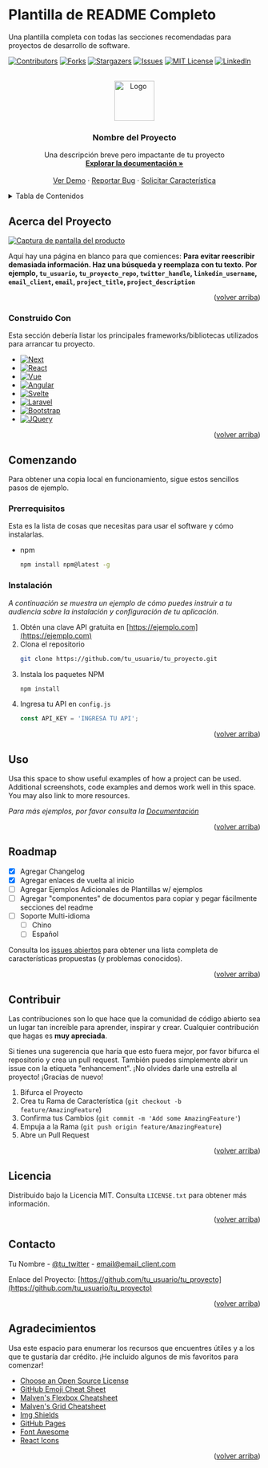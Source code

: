# Plantilla de README Completo

Una plantilla completa con todas las secciones recomendadas para proyectos de desarrollo de software.

<!-- PROJECT SHIELDS -->
[![Contributors][contributors-shield]][contributors-url]
[![Forks][forks-shield]][forks-url]
[![Stargazers][stars-shield]][stars-url]
[![Issues][issues-shield]][issues-url]
[![MIT License][license-shield]][license-url]
[![LinkedIn][linkedin-shield]][linkedin-url]

<!-- PROJECT LOGO -->
<br />
<div align="center">
  <a href="https://github.com/tu_usuario/tu_proyecto">
    <img src="images/logo.png" alt="Logo" width="80" height="80">
  </a>

  <h3 align="center">Nombre del Proyecto</h3>

  <p align="center">
    Una descripción breve pero impactante de tu proyecto
    <br />
    <a href="https://github.com/tu_usuario/tu_proyecto"><strong>Explorar la documentación »</strong></a>
    <br />
    <br />
    <a href="https://github.com/tu_usuario/tu_proyecto">Ver Demo</a>
    ·
    <a href="https://github.com/tu_usuario/tu_proyecto/issues">Reportar Bug</a>
    ·
    <a href="https://github.com/tu_usuario/tu_proyecto/issues">Solicitar Característica</a>
  </p>
</div>

<!-- TABLE OF CONTENTS -->
<details>
  <summary>Tabla de Contenidos</summary>
  <ol>
    <li>
      <a href="#acerca-del-proyecto">Acerca del Proyecto</a>
      <ul>
        <li><a href="#construido-con">Construido Con</a></li>
      </ul>
    </li>
    <li>
      <a href="#comenzando">Comenzando</a>
      <ul>
        <li><a href="#prerrequisitos">Prerrequisitos</a></li>
        <li><a href="#instalación">Instalación</a></li>
      </ul>
    </li>
    <li><a href="#uso">Uso</a></li>
    <li><a href="#roadmap">Roadmap</a></li>
    <li><a href="#contribuir">Contribuir</a></li>
    <li><a href="#licencia">Licencia</a></li>
    <li><a href="#contacto">Contacto</a></li>
    <li><a href="#agradecimientos">Agradecimientos</a></li>
  </ol>
</details>

<!-- ABOUT THE PROJECT -->
## Acerca del Proyecto

[![Captura de pantalla del producto][product-screenshot]](https://ejemplo.com)

Aquí hay una página en blanco para que comiences: **Para evitar reescribir demasiada información. Haz una búsqueda y reemplaza con tu texto. Por ejemplo, `tu_usuario`, `tu_proyecto_repo`, `twitter_handle`, `linkedin_username`, `email_client`, `email`, `project_title`, `project_description`**

<p align="right">(<a href="#readme-top">volver arriba</a>)</p>

### Construido Con

Esta sección debería listar los principales frameworks/bibliotecas utilizados para arrancar tu proyecto.

* [![Next][Next.js]][Next-url]
* [![React][React.js]][React-url]
* [![Vue][Vue.js]][Vue-url]
* [![Angular][Angular.io]][Angular-url]
* [![Svelte][Svelte.dev]][Svelte-url]
* [![Laravel][Laravel.com]][Laravel-url]
* [![Bootstrap][Bootstrap.com]][Bootstrap-url]
* [![JQuery][JQuery.com]][JQuery-url]

<p align="right">(<a href="#readme-top">volver arriba</a>)</p>

<!-- GETTING STARTED -->
## Comenzando

Para obtener una copia local en funcionamiento, sigue estos sencillos pasos de ejemplo.

### Prerrequisitos

Esta es la lista de cosas que necesitas para usar el software y cómo instalarlas.
* npm
  ```sh
  npm install npm@latest -g
  ```

### Instalación

_A continuación se muestra un ejemplo de cómo puedes instruir a tu audiencia sobre la instalación y configuración de tu aplicación._

1. Obtén una clave API gratuita en [https://ejemplo.com](https://ejemplo.com)
2. Clona el repositorio
   ```sh
   git clone https://github.com/tu_usuario/tu_proyecto.git
   ```
3. Instala los paquetes NPM
   ```sh
   npm install
   ```
4. Ingresa tu API en `config.js`
   ```js
   const API_KEY = 'INGRESA TU API';
   ```

<p align="right">(<a href="#readme-top">volver arriba</a>)</p>

<!-- USAGE EXAMPLES -->
## Uso

Usa this space to show useful examples of how a project can be used. Additional screenshots, code examples and demos work well in this space. You may also link to more resources.

_Para más ejemplos, por favor consulta la [Documentación](https://ejemplo.com)_

<p align="right">(<a href="#readme-top">volver arriba</a>)</p>

<!-- ROADMAP -->
## Roadmap

- [x] Agregar Changelog
- [x] Agregar enlaces de vuelta al inicio
- [ ] Agregar Ejemplos Adicionales de Plantillas w/ ejemplos
- [ ] Agregar "componentes" de documentos para copiar y pegar fácilmente secciones del readme
- [ ] Soporte Multi-idioma
    - [ ] Chino
    - [ ] Español

Consulta los [issues abiertos](https://github.com/tu_usuario/tu_proyecto/issues) para obtener una lista completa de características propuestas (y problemas conocidos).

<p align="right">(<a href="#readme-top">volver arriba</a>)</p>

<!-- CONTRIBUTING -->
## Contribuir

Las contribuciones son lo que hace que la comunidad de código abierto sea un lugar tan increíble para aprender, inspirar y crear. Cualquier contribución que hagas es **muy apreciada**.

Si tienes una sugerencia que haría que esto fuera mejor, por favor bifurca el repositorio y crea un pull request. También puedes simplemente abrir un issue con la etiqueta "enhancement".
¡No olvides darle una estrella al proyecto! ¡Gracias de nuevo!

1. Bifurca el Proyecto
2. Crea tu Rama de Característica (`git checkout -b feature/AmazingFeature`)
3. Confirma tus Cambios (`git commit -m 'Add some AmazingFeature'`)
4. Empuja a la Rama (`git push origin feature/AmazingFeature`)
5. Abre un Pull Request

<p align="right">(<a href="#readme-top">volver arriba</a>)</p>

<!-- LICENSE -->
## Licencia

Distribuido bajo la Licencia MIT. Consulta `LICENSE.txt` para obtener más información.

<p align="right">(<a href="#readme-top">volver arriba</a>)</p>

<!-- CONTACT -->
## Contacto

Tu Nombre - [@tu_twitter](https://twitter.com/tu_twitter) - email@email_client.com

Enlace del Proyecto: [https://github.com/tu_usuario/tu_proyecto](https://github.com/tu_usuario/tu_proyecto)

<p align="right">(<a href="#readme-top">volver arriba</a>)</p>

<!-- ACKNOWLEDGMENTS -->
## Agradecimientos

Usa este espacio para enumerar los recursos que encuentres útiles y a los que te gustaría dar crédito. ¡He incluido algunos de mis favoritos para comenzar!

* [Choose an Open Source License](https://choosealicense.com)
* [GitHub Emoji Cheat Sheet](https://www.webpagefx.com/tools/emoji-cheat-sheet)
* [Malven's Flexbox Cheatsheet](https://flexbox.malven.co/)
* [Malven's Grid Cheatsheet](https://grid.malven.co/)
* [Img Shields](https://shields.io)
* [GitHub Pages](https://pages.github.com)
* [Font Awesome](https://fontawesome.com)
* [React Icons](https://react-icons.github.io/react-icons/search)

<p align="right">(<a href="#readme-top">volver arriba</a>)</p>

<!-- MARKDOWN LINKS & IMAGES -->
<!-- https://www.markdownguide.org/basic-syntax/#reference-style-links -->
[contributors-shield]: https://img.shields.io/github/contributors/tu_usuario/tu_proyecto.svg?style=for-the-badge
[contributors-url]: https://github.com/tu_usuario/tu_proyecto/graphs/contributors
[forks-shield]: https://img.shields.io/github/forks/tu_usuario/tu_proyecto.svg?style=for-the-badge
[forks-url]: https://github.com/tu_usuario/tu_proyecto/network/members
[stars-shield]: https://img.shields.io/github/stars/tu_usuario/tu_proyecto.svg?style=for-the-badge
[stars-url]: https://github.com/tu_usuario/tu_proyecto/stargazers
[issues-shield]: https://img.shields.io/github/issues/tu_usuario/tu_proyecto.svg?style=for-the-badge
[issues-url]: https://github.com/tu_usuario/tu_proyecto/issues
[license-shield]: https://img.shields.io/github/license/tu_usuario/tu_proyecto.svg?style=for-the-badge
[license-url]: https://github.com/tu_usuario/tu_proyecto/blob/master/LICENSE.txt
[linkedin-shield]: https://img.shields.io/badge/-LinkedIn-black.svg?style=for-the-badge&logo=linkedin&colorB=555
[linkedin-url]: https://linkedin.com/in/tu_linkedin
[product-screenshot]: images/screenshot.png
[Next.js]: https://img.shields.io/badge/next.js-000000?style=for-the-badge&logo=nextdotjs&logoColor=white
[Next-url]: https://nextjs.org/
[React.js]: https://img.shields.io/badge/React-20232A?style=for-the-badge&logo=react&logoColor=61DAFB
[React-url]: https://reactjs.org/
[Vue.js]: https://img.shields.io/badge/Vue.js-35495E?style=for-the-badge&logo=vuedotjs&logoColor=4FC08D
[Vue-url]: https://vuejs.org/
[Angular.io]: https://img.shields.io/badge/Angular-DD0031?style=for-the-badge&logo=angular&logoColor=white
[Angular-url]: https://angular.io/
[Svelte.dev]: https://img.shields.io/badge/Svelte-4A4A55?style=for-the-badge&logo=svelte&logoColor=FF3E00
[Svelte-url]: https://svelte.dev/
[Laravel.com]: https://img.shields.io/badge/Laravel-FF2D20?style=for-the-badge&logo=laravel&logoColor=white
[Laravel-url]: https://laravel.com
[Bootstrap.com]: https://img.shields.io/badge/Bootstrap-563D7C?style=for-the-badge&logo=bootstrap&logoColor=white
[Bootstrap-url]: https://getbootstrap.com
[JQuery.com]: https://img.shields.io/badge/jQuery-0769AD?style=for-the-badge&logo=jquery&logoColor=white
[JQuery-url]: https://jquery.com
